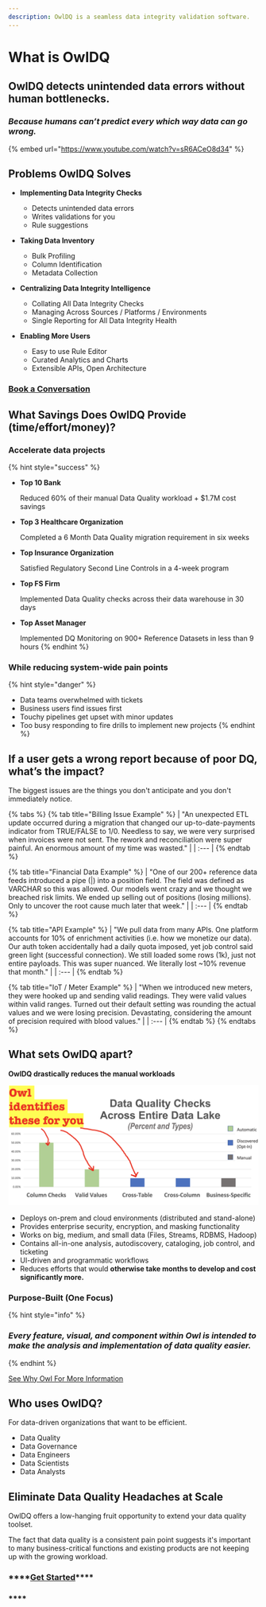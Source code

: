 ```yaml
---
description: OwlDQ is a seamless data integrity validation software.
---
```


# What is OwlDQ

## **OwlDQ d**etects unintended data errors without human bottlenecks.

### _**Because humans can’t predict every which way data can go wrong.**_

{% embed url="https://www.youtube.com/watch?v=sR6ACeO8d34" %}

## Problems OwlDQ Solves 

* **Implementing Data Integrity Checks**

  * Detects unintended data errors  
  * Writes validations for you
  * Rule suggestions 

* **Taking Data Inventory** 

  * Bulk Profiling
  * Column Identification 
  * Metadata Collection 

* **Centralizing Data Integrity Intelligence**

  * Collating All Data Integrity Checks
  * Managing Across Sources / Platforms / Environments 
  * Single Reporting for All Data Integrity Health

* **Enabling More Users** 
  * Easy to use Rule Editor 
  * Curated Analytics and Charts 
  * Extensible APIs, Open Architecture 

### [**Book a Conversation**](https://calendly.com/brian-556/owldq-session)

## What Savings Does OwlDQ Provide \(time/effort/money\)? 

### **Accelerate data projects**

{% hint style="success" %}
* **Top 10 Bank** 

  Reduced 60% of their manual Data Quality workload + $1.7M cost savings 

* **Top 3 Healthcare Organization** 

  Completed a 6 Month Data Quality migration requirement in six weeks 

* **Top Insurance Organization** 

  Satisfied Regulatory Second Line Controls in a 4-week program 

* **Top FS Firm** 

  Implemented Data Quality checks across their data warehouse in 30 days 

* **Top Asset Manager** 

  Implemented DQ Monitoring on 900+ Reference Datasets in less than 9 hours 
{% endhint %}

### **While reducing system-wide pain points**

{% hint style="danger" %}
* Data teams overwhelmed with tickets 
* Business users find issues first
* Touchy pipelines get upset with minor updates
* Too busy responding to fire drills to implement new projects
{% endhint %}

## If a user gets a wrong report because of poor DQ, what’s the impact?

The biggest issues are the things you don't anticipate and you don't immediately notice.

{% tabs %}
{% tab title="Billing Issue Example" %}
| "An unexpected ETL update occurred during a migration that changed our up-to-date-payments indicator from TRUE/FALSE to 1/0. Needless to say, we were very surprised when invoices were not sent. The rework and reconciliation were super painful. An enormous amount of my time was wasted." |
| :--- |
{% endtab %}

{% tab title="Financial Data Example" %}
| "One of our 200+ reference data feeds introduced a pipe \(\|\) into a position field. The field was defined as VARCHAR so this was allowed. Our models went crazy and we thought we breached risk limits. We ended up selling out of positions \(losing millions\). Only to uncover the root cause much later that week." |
| :--- |
{% endtab %}

{% tab title="API Example" %}
| "We pull data from many APIs. One platform accounts for 10% of enrichment activities \(i.e. how we monetize our data\). Our auth token accidentally had a daily quota imposed, yet job control said green light \(successful connection\). We still loaded some rows \(1k\), just not entire payloads. This was super nuanced. We literally lost ~10% revenue that month." |
| :--- |
{% endtab %}

{% tab title="IoT / Meter Example" %}
| "When we introduced new meters, they were hooked up and sending valid readings. They were valid values within valid ranges. Turned out their default setting was rounding the actual values and we were losing precision. Devastating, considering the amount of precision required with blood values." |
| :--- |
{% endtab %}
{% endtabs %}

## What sets OwlDQ apart?

**OwlDQ drastically reduces the manual workloads**

![Types of Checks Owl Automates](.gitbook/assets/screenshot-2020-07-19-at-7.31.37-pm.png)

* Deploys on-prem and cloud environments \(distributed and stand-alone\)
* Provides enterprise security, encryption, and masking functionality
* Works on big, medium, and small data \(Files, Streams, RDBMS, Hadoop\)
* Contains all-in-one analysis, autodiscovery, cataloging, job control, and ticketing
* UI-driven and programmatic workflows 
* Reduces efforts that would **otherwise take months to develop and cost significantly more.**

### **Purpose-Built \(One Focus\)**

{% hint style="info" %}
### _Every feature, visual, and component within Owl is intended to make the analysis and implementation of data quality easier._
{% endhint %}

[See Why Owl For More Information](https://owldq.com/about.html)

## **Who uses OwlDQ?**

For data-driven organizations that want to be efficient.

* Data Quality
* Data Governance
* Data Engineers
* Data Scientists
* Data Analysts

## Eliminate Data Quality Headaches at Scale

OwlDQ offers a low-hanging fruit opportunity to extend your data quality toolset.

The fact that data quality is a consistent pain point suggests it's important to many business-critical functions and existing products are not keeping up with the growing workload.

### \*\*\*\*[**Get Started**](https://calendly.com/brian-556/owldq-session)\*\*\*\*

### \*\*\*\*

